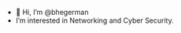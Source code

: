 - 👋 Hi, I’m @bhegerman
- I’m interested in Networking and Cyber Security.


<!---
bhegerman/bhegerman is a ✨ special ✨ repository because its `README.md` (this file) appears on your GitHub profile.
You can click the Preview link to take a look at your changes.
--->
